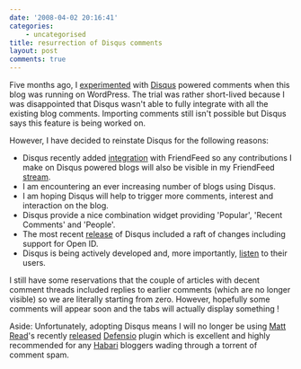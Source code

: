 ```yaml
---
date: '2008-04-02 20:16:41'
categories:
    - uncategorised
title: resurrection of Disqus comments
layout: post
comments: true
---
```


Five months ago, I
[experimented](http://www.nbrightside.com/blog/2007/10/31/disqus-powered-comments)
with [Disqus](http://www.disqus.com/) powered comments when this blog
was running on WordPress. The trial was rather short-lived because I was
disappointed that Disqus wasn't able to fully integrate with all the
existing blog comments. Importing comments still isn't possible but
Disqus says this feature is being worked on.

However, I have decided to reinstate Disqus for the following reasons:

-   Disqus recently added
    [integration](http://blog.disqus.net/2008/03/24/add-your-disqus-profile-on-friendfeed/)
    with FriendFeed so any contributions I make on Disqus powered blogs
    will also be visible in my FriendFeed
    [stream](http://friendfeed.com/andyc).
-   I am encountering an ever increasing number of blogs using Disqus.
-   I am hoping Disqus will help to trigger more comments, interest and
    interaction on the blog.
-   Disqus provide a nice combination widget providing 'Popular',
    'Recent Comments' and 'People'.
-   The most recent
    [release](http://blog.disqus.net/2008/03/14/disqus-releases-beta-2-–-new-features-lots-of-bug-fixes-improved-performance/)
    of Disqus included a raft of changes including support for Open ID.
-   Disqus is being actively developed and, more importantly,
    [listen](http://shegeeks.net/great-quality-customer-support-with-disqus/)
    to their users.

I still have some reservations that the couple of articles with decent
comment threads included replies to earlier comments (which are no
longer visible) so we are literally starting from zero. However,
hopefully some comments will appear soon and the tabs will actually
display something !

Aside: Unfortunately, adopting Disqus means I will no longer be using
[Matt Read](http://mattread.com/)'s recently
[released](http://twitter.com/MattRead/statuses/779438983)
[Defensio](http://www.defensio.com/) plugin which is excellent and
highly recommended for any [Habari](http://www.habariproject.org/en/)
bloggers wading through a torrent of comment spam.
